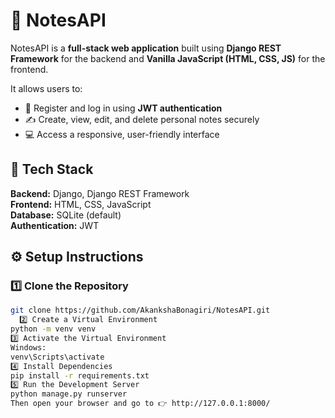 # 📝 NotesAPI

NotesAPI is a **full-stack web application** built using **Django REST Framework** for the backend and **Vanilla JavaScript (HTML, CSS, JS)** for the frontend.

It allows users to:
- 🧍 Register and log in using **JWT authentication**  
- ✍️ Create, view, edit, and delete personal notes securely  
- 💻 Access a responsive, user-friendly interface

## 🚀 Tech Stack

**Backend:** Django, Django REST Framework  
**Frontend:** HTML, CSS, JavaScript  
**Database:** SQLite (default)  
**Authentication:** JWT 

## ⚙️ Setup Instructions

### 1️⃣ Clone the Repository
```bash
git clone https://github.com/AkankshaBonagiri/NotesAPI.git
  2️⃣ Create a Virtual Environment
python -m venv venv
3️⃣ Activate the Virtual Environment
Windows:
venv\Scripts\activate
4️⃣ Install Dependencies
pip install -r requirements.txt
5️⃣ Run the Development Server
python manage.py runserver
Then open your browser and go to 👉 http://127.0.0.1:8000/
